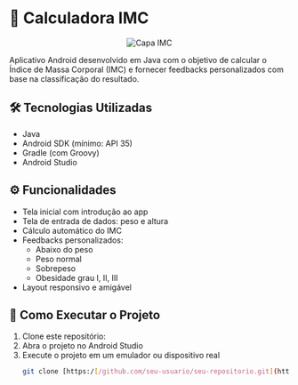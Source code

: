 # 📱 Calculadora IMC

<p align="center">
  <img src="logoimc-fecap.gif" alt="Capa IMC">
</p>

Aplicativo Android desenvolvido em Java com o objetivo de calcular o Índice de Massa Corporal (IMC) e fornecer feedbacks personalizados com base na classificação do resultado.

## 🛠️ Tecnologias Utilizadas

- Java
- Android SDK (mínimo: API 35)
- Gradle (com Groovy)
- Android Studio

## ⚙️ Funcionalidades

- Tela inicial com introdução ao app
- Tela de entrada de dados: peso e altura
- Cálculo automático do IMC
- Feedbacks personalizados:
  - Abaixo do peso
  - Peso normal
  - Sobrepeso
  - Obesidade grau I, II, III
- Layout responsivo e amigável

## 🚀 Como Executar o Projeto

1. Clone este repositório:
2. Abra o projeto no Android Studio
3. Execute o projeto em um emulador ou dispositivo real
   ```bash
   git clone [https:/[/github.com/seu-usuario/seu-repositorio.git](https://github.com/Nicolasrjm/Calculadora_imc)](https://github.com/Nicolasrjm/Calculadora_imc)
